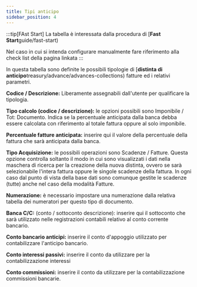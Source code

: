 ```yaml
---
title: Tipi anticipo
sidebar_position: 4
---
```


:::tip[FAst Start]
La tabella è interessata dalla procedura di [**Fast Start**guide/fast-start)

Nel caso in cui si intenda configurare manualmente fare riferimento alla check list della pagina linkata
:::

In questa tabella sono definite le possibili tipologie di [**distinta di anticipo**treasury/advance/advances-collections) fatture ed i relativi parametri.


**Codice / Descrizione:** Liberamente assegnabili dall'utente per qualificare la tipologia.

**Tipo calcolo (codice / descrizione):** le opzioni possibili sono Imponibile / Tot: Documento. Indica se la percentuale anticipata dalla banca debba essere calcolata con riferimento al totale fattura oppure al solo imponibile.

**Percentuale fatture anticipata:** inserire qui il valore della percentuale della fattura che sarà anticipata dalla banca.

**Tipo Acquisizione:** le possibili operazioni sono Scadenze / Fatture. Questa opzione controlla soltanto il modo in cui sono visualizzati i dati nella maschera di ricerca per la creazione della nuova distinta, ovvero se sarà selezionabile l'intera fattura oppure le singole scadenze della fattura. In ogni caso dal punto di vista della base dati sono comunque gestite le scadenze (tutte) anche nel caso della modalità Fatture.

**Numerazione:** è necessario impostare una numerazione dalla relativa tabella dei numeratori per questo tipo di documento.

**Banca C/C:** (conto / sottoconto descrizione): inserire qui il sottoconto che sarà utilizzato nelle registrazioni contabili relativo al conto corrente bancario.

**Conto bancario anticipi:** inserire il conto d'appoggio utilizzato per contabilizzare l'anticipo bancario.

**Conto interessi passivi:** inserire il conto da utilizzare per la contabilizzazione interessi

**Conto commissioni:** inserire il conto da utilizzare per la contabilizzazione commissioni bancarie.






